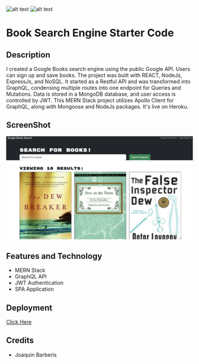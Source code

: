 
![alt text](https://img.shields.io/badge/License-GPLv2-brightgreen)
![alt text](https://img.shields.io/badge/Ver.-1.0.0-blue)
# Book Search Engine Starter Code

## Description

I created a Google Books search engine using the public Google API. Users can sign up and save books. The project was built with REACT, NodeJs, ExpressJs, and NoSQL. It started as a Restful API and was transformed into GraphQL, condensing multiple routes into one endpoint for Queries and Mutations. Data is stored in a MongoDB database, and user access is controlled by JWT. This MERN Stack project utilizes Apollo Client for GraphQL, along with Mongoose and NodeJs packages. It's live on Heroku.

## ScreenShot

![alt screenshot](https://github.com/jbarberisv/book-search-jbv/blob/main/assets/images/Screenshot.png?raw=true)

## Features and Technology

- MERN Stack
- GraphQL API
- JWT Authentication
- SPA Application

  

## Deployment
[Click Here](https://book-search-mongo-dbc26e8e7ab7.herokuapp.com)


## Credits

* Joaquin Barberis

